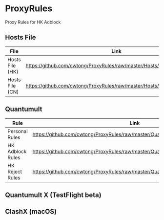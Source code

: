# ProxyRules
 Proxy Rules for HK Adblock

## Hosts File
File | Link
---- | ----
Hosts File (HK) | https://github.com/cwtong/ProxyRules/raw/master/Hosts/blocked_hosts_hk.txt
Hosts File (CN) | https://github.com/cwtong/ProxyRules/raw/master/Hosts/blocked_hosts_cn.txt

## Quantumult 
Rule | Link
---- | ----
Personal Rules | https://github.com/cwtong/ProxyRules/raw/master/Quantumult/Personal/tong_rules.conf
HK Adblock Rules | https://github.com/cwtong/ProxyRules/raw/master/Quantumult/adblock_hk.conf
HK Reject Rules | https://github.com/cwtong/ProxyRules/raw/master/Quantumult/reject_hk.conf

## Quantumult X (TestFlight beta)


## ClashX (macOS)
